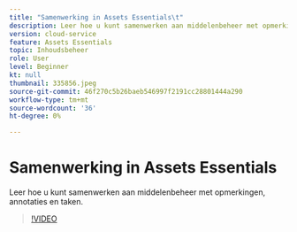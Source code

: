 ```yaml
---
title: "Samenwerking in Assets Essentials\t"
description: Leer hoe u kunt samenwerken aan middelenbeheer met opmerkingen, annotaties en taken.
version: cloud-service
feature: Assets Essentials
topic: Inhoudsbeheer
role: User
level: Beginner
kt: null
thumbnail: 335856.jpeg
source-git-commit: 46f270c5b26baeb546997f2191cc28801444a290
workflow-type: tm+mt
source-wordcount: '36'
ht-degree: 0%

---
```



# Samenwerking in Assets Essentials

Leer hoe u kunt samenwerken aan middelenbeheer met opmerkingen, annotaties en taken.

>[!VIDEO](https://video.tv.adobe.com/v/335856/?quality=12&learn=on)
